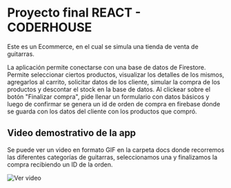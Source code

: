 # Proyecto final REACT - CODERHOUSE

Este es un Ecommerce, en el cual se simula una tienda de venta de guitarras.

 La aplicación permite conectarse con una base de datos de Firestore. Permite seleccionar ciertos productos, visualizar los detalles de los mismos, agregarlos al carrito, solicitar datos de los cliente, simular la compra de los productos y descontar el stock en la base de datos. Al clickear sobre el botón "Finalizar compra", pide llenar un formulario con datos básicos y luego de confirmar se genera un id de orden de compra en firebase donde se guarda con los datos del cliente con los productos que compró.



## Video demostrativo de la app

Se puede ver un video en formato GIF en la carpeta docs donde recorremos las diferentes categorías de guitarras, seleccionamos una y finalizamos la compra recibiendo un ID de la orden.

![Ver video](../ecommercedinomenichini/docs/ecommerce.giff)
